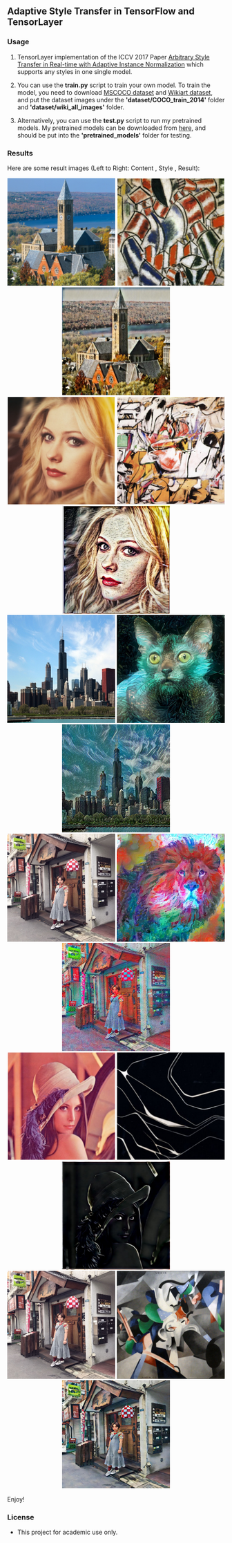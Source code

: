 ## Adaptive Style Transfer in TensorFlow and TensorLayer

### Usage

1. TensorLayer implementation of the ICCV 2017 Paper [Arbitrary Style Transfer in Real-time with Adaptive Instance Normalization](https://arxiv.org/abs/1703.06868) which supports any styles in one single model.

2. You can use the  <b>train.py</b> script to train your own model. To train the model, you need to download [MSCOCO dataset](http://cocodataset.org/#download) and [Wikiart dataset](https://www.kaggle.com/c/painter-by-numbers), and put the dataset images under the <b>'dataset/COCO\_train\_2014'</b> folder and <b>'dataset/wiki\_all\_images'</b> folder.


3. Alternatively, you can use the <b>test.py</b> script to run my pretrained models. My pretrained models can be downloaded from [here](https://github.com/tensorlayer/pretrained-models/tree/master/models/style_transfer_pretrained_models), and  should be put into the <b>'pretrained_models'</b> folder for testing.



### Results

Here are some result images (Left to Right: Content , Style , Result):

<div align="center">
   <img src="https://github.com/tensorlayer/pretrained-models/blob/master/models/style_transfer_models_and_examples/images/content/content_1.png" width=250 height=250>
   <img src="https://github.com/tensorlayer/pretrained-models/blob/master/models/style_transfer_models_and_examples/images/style/style_5.png" width=250 height=250>
   <img src="./images/output/style_5_content_1.jpg" width=250 height=250>
</div>


<div align="center">
   <img src="https://github.com/tensorlayer/pretrained-models/blob/master/models/style_transfer_models_and_examples/images/content/content_2.png" width=250 height=250>
   <img src="https://github.com/tensorlayer/pretrained-models/blob/master/models/style_transfer_models_and_examples/images/style/style11.png" width=250 height=250>
   <img src="https://github.com/tensorlayer/pretrained-models/blob/master/models/style_transfer_models_and_examples/images/output/style_11_content2.png" width=250 height=250>
</div>

<div align="center">
   <img src="https://github.com/tensorlayer/pretrained-models/blob/master/models/style_transfer_models_and_examples/images/content/chicago.jpg" width=250 height=250>
   <img src="https://github.com/tensorlayer/pretrained-models/blob/master/models/style_transfer_models_and_examples/images/style/cat.jpg" width=250 height=250>
   <img src="https://github.com/tensorlayer/pretrained-models/blob/master/models/style_transfer_models_and_examples/images/output/cat_chicago.jpg" width=250 height=250>
</div>



<div align="center">
   <img src="https://github.com/tensorlayer/pretrained-models/blob/master/models/style_transfer_models_and_examples/images/content/lance.jpg" width=250 height=250>
   <img src="https://github.com/tensorlayer/pretrained-models/blob/master/models/style_transfer_models_and_examples/images/style/lion.jpg" width=250 height=250>
   <img src="https://github.com/tensorlayer/pretrained-models/blob/master/models/style_transfer_models_and_examples/images/output/lion_lance.jpg" width=250 height=250>
</div>
<div align="center">
   <img src="https://github.com/tensorlayer/pretrained-models/blob/master/models/style_transfer_models_and_examples/images/content/content_4.png" width=250 height=250>
   <img src="https://github.com/tensorlayer/pretrained-models/blob/master/models/style_transfer_models_and_examples/images/style/style_6.png" width=250 height=250>
   <img src="https://github.com/tensorlayer/pretrained-models/blob/master/models/style_transfer_models_and_examples/images/output/style_6_content_4.jpg" width=250 height=250>
</div>

<div align="center">
   <img src="https://github.com/tensorlayer/pretrained-models/blob/master/models/style_transfer_models_and_examples/images/content/lance.jpg" width=250 height=250>
   <img src="https://github.com/tensorlayer/pretrained-models/blob/master/models/style_transfer_models_and_examples/images/style/udnie.jpg" width=250 height=250>
   <img src="https://github.com/tensorlayer/pretrained-models/blob/master/models/style_transfer_models_and_examples/images/output/udnie_lance.jpg" width=250 height=250>
</div>

Enjoy!

### License

- This project for academic use only.
